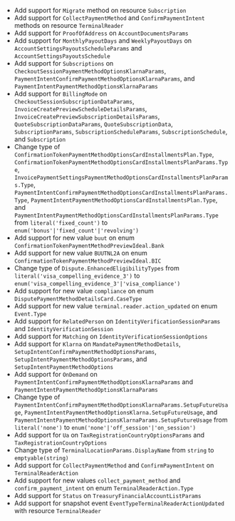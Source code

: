 * Add support for `Migrate` method on resource `Subscription`
* Add support for `CollectPaymentMethod` and `ConfirmPaymentIntent` methods on resource `TerminalReader`
* Add support for `ProofOfAddress` on `AccountDocumentsParams`
* Add support for `MonthlyPayoutDays` and `WeeklyPayoutDays` on `AccountSettingsPayoutsScheduleParams` and `AccountSettingsPayoutsSchedule`
* Add support for `Subscriptions` on `CheckoutSessionPaymentMethodOptionsKlarnaParams`, `PaymentIntentConfirmPaymentMethodOptionsKlarnaParams`, and `PaymentIntentPaymentMethodOptionsKlarnaParams`
* Add support for `BillingMode` on `CheckoutSessionSubscriptionDataParams`, `InvoiceCreatePreviewScheduleDetailsParams`, `InvoiceCreatePreviewSubscriptionDetailsParams`, `QuoteSubscriptionDataParams`, `QuoteSubscriptionData`, `SubscriptionParams`, `SubscriptionScheduleParams`, `SubscriptionSchedule`, and `Subscription`
* Change type of `ConfirmationTokenPaymentMethodOptionsCardInstallmentsPlan.Type`, `ConfirmationTokenPaymentMethodOptionsCardInstallmentsPlanParams.Type`, `InvoicePaymentSettingsPaymentMethodOptionsCardInstallmentsPlanParams.Type`, `PaymentIntentConfirmPaymentMethodOptionsCardInstallmentsPlanParams.Type`, `PaymentIntentPaymentMethodOptionsCardInstallmentsPlan.Type`, and `PaymentIntentPaymentMethodOptionsCardInstallmentsPlanParams.Type` from `literal('fixed_count')` to `enum('bonus'|'fixed_count'|'revolving')`
* Add support for new value `buut` on enum `ConfirmationTokenPaymentMethodPreviewIdeal.Bank`
* Add support for new value `BUUTNL2A` on enum `ConfirmationTokenPaymentMethodPreviewIdeal.BIC`
* Change type of `Dispute.EnhancedEligibilityTypes` from `literal('visa_compelling_evidence_3')` to `enum('visa_compelling_evidence_3'|'visa_compliance')`
* Add support for new value `compliance` on enum `DisputePaymentMethodDetailsCard.CaseType`
* Add support for new value `terminal.reader.action_updated` on enum `Event.Type`
* Add support for `RelatedPerson` on `IdentityVerificationSessionParams` and `IdentityVerificationSession`
* Add support for `Matching` on `IdentityVerificationSessionOptions`
* Add support for `Klarna` on `MandatePaymentMethodDetails`, `SetupIntentConfirmPaymentMethodOptionsParams`, `SetupIntentPaymentMethodOptionsParams`, and `SetupIntentPaymentMethodOptions`
* Add support for `OnDemand` on `PaymentIntentConfirmPaymentMethodOptionsKlarnaParams` and `PaymentIntentPaymentMethodOptionsKlarnaParams`
* Change type of `PaymentIntentConfirmPaymentMethodOptionsKlarnaParams.SetupFutureUsage`, `PaymentIntentPaymentMethodOptionsKlarna.SetupFutureUsage`, and `PaymentIntentPaymentMethodOptionsKlarnaParams.SetupFutureUsage` from `literal('none')` to `enum('none'|'off_session'|'on_session')`
* Add support for `Ua` on `TaxRegistrationCountryOptionsParams` and `TaxRegistrationCountryOptions`
* Change type of `TerminalLocationParams.DisplayName` from `string` to `emptyable(string)`
* Add support for `CollectPaymentMethod` and `ConfirmPaymentIntent` on `TerminalReaderAction`
* Add support for new values `collect_payment_method` and `confirm_payment_intent` on enum `TerminalReaderAction.Type`
* Add support for `Status` on `TreasuryFinancialAccountListParams`
* Add support for snapshot event `EventTypeTerminalReaderActionUpdated` with resource `TerminalReader`